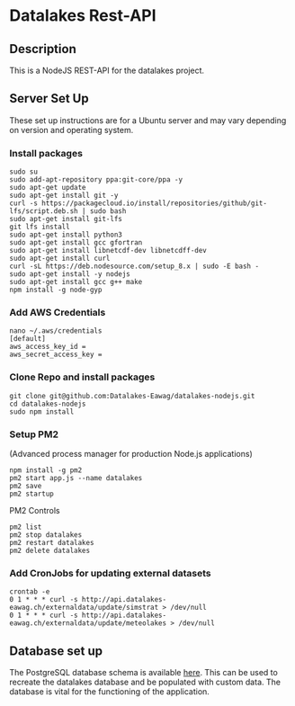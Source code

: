 # Datalakes Rest-API

## Description

This is a NodeJS REST-API for the datalakes project. 

## Server Set Up

These set up instructions are for a Ubuntu server and may vary depending on version and operating system.

### Install packages 
```console
sudo su
sudo add-apt-repository ppa:git-core/ppa -y
sudo apt-get update
sudo apt-get install git -y
curl -s https://packagecloud.io/install/repositories/github/git-lfs/script.deb.sh | sudo bash
sudo apt-get install git-lfs
git lfs install
sudo apt-get install python3
sudo apt-get install gcc gfortran
sudo apt-get install libnetcdf-dev libnetcdff-dev
sudo apt-get install curl
curl -sL https://deb.nodesource.com/setup_8.x | sudo -E bash -
sudo apt-get install -y nodejs
sudo apt-get install gcc g++ make
npm install -g node-gyp
```

### Add AWS Credentials
```console
nano ~/.aws/credentials
[default]
aws_access_key_id =
aws_secret_access_key =
```

### Clone Repo and install packages
```console
git clone git@github.com:Datalakes-Eawag/datalakes-nodejs.git
cd datalakes-nodejs
sudo npm install
```

### Setup PM2 
(Advanced process manager for production Node.js applications)
```console
npm install -g pm2
pm2 start app.js --name datalakes
pm2 save
pm2 startup
```
PM2 Controls
```console
pm2 list
pm2 stop datalakes
pm2 restart datalakes
pm2 delete datalakes
```

### Add CronJobs for updating external datasets
```console
crontab -e
0 1 * * * curl -s http://api.datalakes-eawag.ch/externaldata/update/simstrat > /dev/null
0 1 * * * curl -s http://api.datalakes-eawag.ch/externaldata/update/meteolakes > /dev/null
```

## Database set up

The PostgreSQL database schema is available [here](https://github.com/Datalakes-Eawag/datalakes-nodejs/blob/master/db/datalakes_schema.sql). This can be used to recreate the datalakes database and be populated with custom data. The database is vital for the functioning of the application. 

